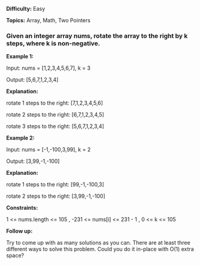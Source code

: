 **Difficulty:** Easy

**Topics:** Array, Math, Two Pointers  

### Given an integer array nums, rotate the array to the right by k steps, where k is non-negative.

 

**Example 1:**

Input: nums = [1,2,3,4,5,6,7], k = 3

Output: [5,6,7,1,2,3,4]

**Explanation:**

rotate 1 steps to the right: [7,1,2,3,4,5,6]

rotate 2 steps to the right: [6,7,1,2,3,4,5]

rotate 3 steps to the right: [5,6,7,1,2,3,4]

**Example 2:**

Input: nums = [-1,-100,3,99], k = 2

Output: [3,99,-1,-100]

**Explanation:**

rotate 1 steps to the right: [99,-1,-100,3]

rotate 2 steps to the right: [3,99,-1,-100]
 

**Constraints:**

1 <= nums.length <= 105 , 
-231 <= nums[i] <= 231 - 1 , 
0 <= k <= 105
 

**Follow up:**

Try to come up with as many solutions as you can. There are at least three different ways to solve this problem.
Could you do it in-place with O(1) extra space?
